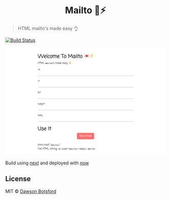
<h1 align="center">
Mailto
💌⚡️
</h1>

 > HTML mailto's made easy 👌

[![Build Status][travis-image]][travis-url]

![demo](demo.gif)

Build using [next](https://github.com/zeit/next.js/) and deployed with [now](https://zeit.co/now)


## License

MIT © [Dawson Botsford](http://dawsonbotsford.com)

[travis-image]: https://travis-ci.org/dawsbot/mailto.svg?branch=master
[travis-url]: https://travis-ci.org/dawsbot/mailto
